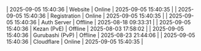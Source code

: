 | 2025-09-05 15:40:36 | Website | Online | 2025-09-05 15:40:35 |
| 2025-09-05 15:40:36 | Registration | Online | 2025-09-05 15:40:35 |
| 2025-09-05 15:40:36 | Auth Server | Offline | 2025-08-18 09:33:31 |
| 2025-09-05 15:40:36 | Kezan (PvE) | Offline | 2025-08-03 17:58:02 |
| 2025-09-05 15:40:36 | Gurubashi (PvP) | Offline | 2025-08-23 21:44:06 |
| 2025-09-05 15:40:36 | Cloudflare | Online | 2025-09-05 15:40:35 |
